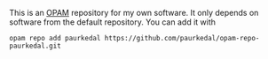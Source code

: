 This is an [OPAM][opam] repository for my own software.  It only depends on
software from the default repository.  You can add it with

    opam repo add paurkedal https://github.com/paurkedal/opam-repo-paurkedal.git

[opam]: http://opam.ocamlpro.com/

